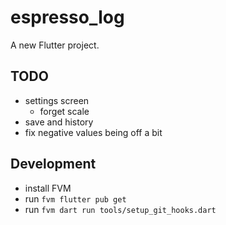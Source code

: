# espresso_log

A new Flutter project.

## TODO
- settings screen
  - forget scale
- save and history
- fix negative values being off a bit


## Development
- install FVM
- run `fvm flutter pub get`
- run `fvm dart run tools/setup_git_hooks.dart`

